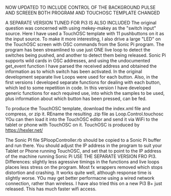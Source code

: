 NOW UPDATED TO INCLUDE CONTROL OF THE BACKGROUND PULSE AND SCREEEN
BOTH PROGRAM AND TOUCHOSC TEMPLATE CHANGED

A SEPARATE VERSION TUNED FOR Pi3 IS ALSO INCLUDED
The original question was concerned with using mekey-makey as the "switch input" source.
Here I have used a TouchOSC template with 11 pushbuttons on it as the input source. To make it more interesting,
I also drive a large "LED" on the TouchOSC screen with OSC commands from the Sonic Pi program.
The program has been streamlined to use just ONE live loop to detect the switches being pushed,
and another to detect them being released. Sonic Pi supports wild cards in OSC addresses, and using the undocumented get_event
function I have parsed the received address and obtained the information as to which switch has been activated.
In the original development separate live Loops were used for each button.
Also, in the first versions I developed separate functions for dealing with each button, which led to some repetition in code.
In this version I have developed generic functions for each required use, into which the samples to be used, plus information about which button has been pressed, can be fed.

To produce the TouchOSC template, download the index.xml file and compress, or zip it. REname the resulting .zip file as
Loop.Control.touchosc  YOu can then load it into the TouchOSC editor and send it via WiFi to the tablet or phone with TouchOSC
on it.  TouchOSC is produced by https://hexler.net/

The Sonic PI file SPloopController.rb should be copied to a Sonic Pi buffer and run there. You should adjust the IP address in the program to suit your Tablet or Phone running TouchOSC, and set that to point to the IP address of the machine running Sonic Pi
USE THE SEPARATE VERSION FRO PI3. Differences: slightly less agressive timings in the functions and live loops
places less stress on the program. Most fx wrappers removed which stops distortion and crashing. It works quite well, although response time is slightly worse. YOu may get better performacne using a wired network connection, rather than wireless. I have also tried this on a new Pi3 B+ just released. This has much faster wifi access.